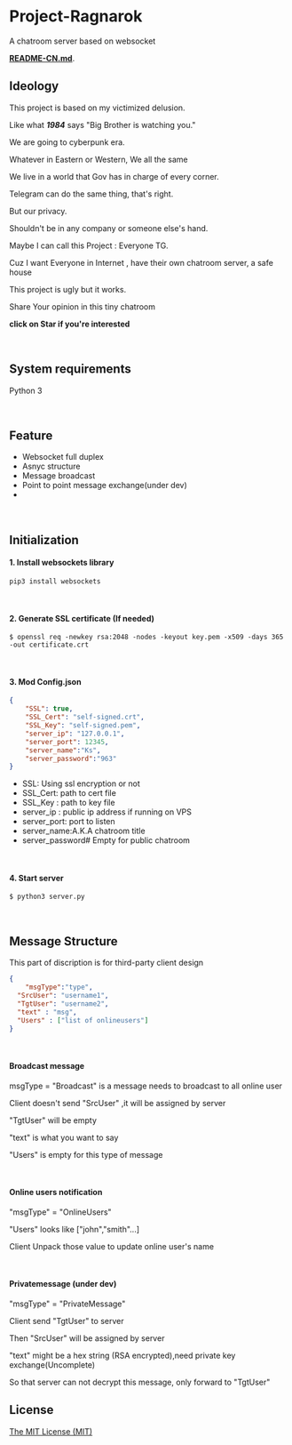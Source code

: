 # Project-Ragnarok

A chatroom server based on websocket

**[README-CN.md](https://github.com/kingsznhone/Project-Ragnarok/blob/master/README-CN.md)**.

 

## Ideology

This project is based on my victimized delusion.

Like what ***1984*** says "Big Brother is watching you."

We are going to cyberpunk era.

Whatever in Eastern or Western, We all the same

We live in a world that Gov has in charge of every corner.

Telegram can do the same thing, that's right. 

But our privacy. 

Shouldn't be in any company or someone else's hand.

Maybe I can call this Project : Everyone TG.

Cuz I want Everyone in Internet , have their own chatroom server, a safe house

This project is ugly but it works.

Share Your opinion in this tiny chatroom

**click on Star if you're interested**

&nbsp;
## System requirements 
Python 3

&nbsp;
## Feature
*  Websocket full duplex
*  Asnyc structure
*  Message broadcast 
*  Point to point message exchange(under dev)
*  

&nbsp;
## Initialization
#### 1. Install websockets library
```shell 
pip3 install websockets
```

&nbsp;
#### 2. Generate SSL certificate (If needed)
```shell
$ openssl req -newkey rsa:2048 -nodes -keyout key.pem -x509 -days 365 -out certificate.crt
```

&nbsp;
#### 3. Mod Config.json
``` json
{
	"SSL": true,                    
	"SSL_Cert": "self-signed.crt",  
	"SSL_Key": "self-signed.pem",   
	"server_ip": "127.0.0.1",      
	"server_port": 12345,           
	"server_name":"Ks",             
	"server_password":"963"         
}
```

* SSL: Using ssl encryption or not 
* SSL_Cert: path to cert file
* SSL_Key : path to key file 
* server_ip : public ip address if running on VPS
* server_port: port to listen
* server_name:A.K.A chatroom title
* server_password#  Empty for public chatroom

&nbsp;
#### 4. Start server 
``` shell
$ python3 server.py
```

&nbsp;
## Message Structure
This part of discription is for third-party client design

``` json
{
	"msgType":"type",
  "SrcUser": "username1",
  "TgtUser": "username2",
  "text" : "msg",
  "Users" : ["list of onlineusers"]
}
```

&nbsp;
#### Broadcast message 
msgType = "Broadcast"  is a message needs to broadcast to all online user

Client doesn't send "SrcUser" ,it will be assigned by server

"TgtUser" will be empty

"text" is what you want to say

"Users" is empty for this type of message

&nbsp;
#### Online users notification
"msgType" = "OnlineUsers" 

"Users" looks like ["john","smith"...]

Client Unpack those value to update online user's name

&nbsp;
#### Privatemessage (under dev)
"msgType" = "PrivateMessage" 

Client send "TgtUser" to server

Then "SrcUser" will be assigned by server

"text" might be a hex string (RSA encrypted),need private key exchange(Uncomplete)

So that server can not decrypt this message, only forward to "TgtUser"

##
## License
[The MIT License (MIT)](https://github.com/kingsznhone/Project-Ragnarok/blob/master/LICENSE)
